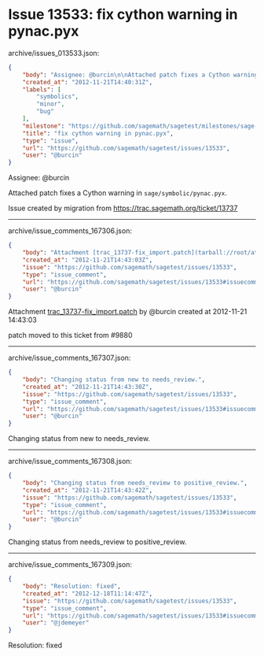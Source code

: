 # Issue 13533: fix cython warning in pynac.pyx

archive/issues_013533.json:
```json
{
    "body": "Assignee: @burcin\n\nAttached patch fixes a Cython warning in `sage/symbolic/pynac.pyx`.\n\nIssue created by migration from https://trac.sagemath.org/ticket/13737\n\n",
    "created_at": "2012-11-21T14:40:31Z",
    "labels": [
        "symbolics",
        "minor",
        "bug"
    ],
    "milestone": "https://github.com/sagemath/sagetest/milestones/sage-5.6",
    "title": "fix cython warning in pynac.pyx",
    "type": "issue",
    "url": "https://github.com/sagemath/sagetest/issues/13533",
    "user": "@burcin"
}
```
Assignee: @burcin

Attached patch fixes a Cython warning in `sage/symbolic/pynac.pyx`.

Issue created by migration from https://trac.sagemath.org/ticket/13737





---

archive/issue_comments_167306.json:
```json
{
    "body": "Attachment [trac_13737-fix_import.patch](tarball://root/attachments/some-uuid/ticket13737/trac_13737-fix_import.patch) by @burcin created at 2012-11-21 14:43:03\n\npatch moved to this ticket from #9880",
    "created_at": "2012-11-21T14:43:03Z",
    "issue": "https://github.com/sagemath/sagetest/issues/13533",
    "type": "issue_comment",
    "url": "https://github.com/sagemath/sagetest/issues/13533#issuecomment-167306",
    "user": "@burcin"
}
```

Attachment [trac_13737-fix_import.patch](tarball://root/attachments/some-uuid/ticket13737/trac_13737-fix_import.patch) by @burcin created at 2012-11-21 14:43:03

patch moved to this ticket from #9880



---

archive/issue_comments_167307.json:
```json
{
    "body": "Changing status from new to needs_review.",
    "created_at": "2012-11-21T14:43:30Z",
    "issue": "https://github.com/sagemath/sagetest/issues/13533",
    "type": "issue_comment",
    "url": "https://github.com/sagemath/sagetest/issues/13533#issuecomment-167307",
    "user": "@burcin"
}
```

Changing status from new to needs_review.



---

archive/issue_comments_167308.json:
```json
{
    "body": "Changing status from needs_review to positive_review.",
    "created_at": "2012-11-21T14:43:42Z",
    "issue": "https://github.com/sagemath/sagetest/issues/13533",
    "type": "issue_comment",
    "url": "https://github.com/sagemath/sagetest/issues/13533#issuecomment-167308",
    "user": "@burcin"
}
```

Changing status from needs_review to positive_review.



---

archive/issue_comments_167309.json:
```json
{
    "body": "Resolution: fixed",
    "created_at": "2012-12-18T11:14:47Z",
    "issue": "https://github.com/sagemath/sagetest/issues/13533",
    "type": "issue_comment",
    "url": "https://github.com/sagemath/sagetest/issues/13533#issuecomment-167309",
    "user": "@jdemeyer"
}
```

Resolution: fixed
